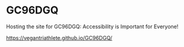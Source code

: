 # GC96DGQ
Hosting the site for GC96DGQ: Accessibility is Important for Everyone!

https://vegantriathlete.github.io/GC96DGQ/
